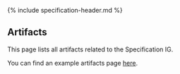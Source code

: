 {% include specification-header.md %}

<h2 class="no-number">Artifacts</h2>

This page lists all artifacts related to the Specification IG.

You can find an example artifacts page [here](artifacts.html).